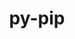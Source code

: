 ---
title: "py-pip"
layout: cache
categories: [package, develop-2024-12-15]
meta: {"versions": ["21.3.1", "23.0", "24.0", "24.3.1"], "compilers": ["gcc@=10.2.1", "gcc@=11.1.0", "gcc@=11.4.0", "gcc@=12.3.0", "gcc@=13.2.0", "gcc@=7.3.1", "gcc@=7.5.0", "gcc@=9.4.0", "oneapi@=2024.2.1"], "oss": ["amzn2", "centos7", "ubuntu18.04", "ubuntu20.04", "ubuntu22.04", "ubuntu24.04"], "platforms": ["linux"], "targets": ["aarch64", "neoverse_n1", "neoverse_v1", "neoverse_v2", "ppc64le", "x86_64_v3"], "stacks": ["aws-isc", "aws-isc-aarch64", "bootstrap-x86_64-linux-gnu", "build_systems", "data-vis-sdk", "developer-tools-manylinux2014", "e4s", "e4s-neoverse-v2", "e4s-neoverse_v1", "e4s-oneapi", "e4s-power", "e4s-rocm-external", "ml-linux-aarch64-cpu", "ml-linux-aarch64-cuda", "ml-linux-x86_64-cpu", "ml-linux-x86_64-cuda", "ml-linux-x86_64-rocm", "radiuss", "root", "tutorial"], "num_specs": 56, "num_specs_by_stack": {"root": 56, "aws-isc-aarch64": 4, "aws-isc": 2, "developer-tools-manylinux2014": 1, "build_systems": 1, "radiuss": 3, "e4s-power": 6, "data-vis-sdk": 1, "e4s-neoverse_v1": 6, "e4s-neoverse-v2": 6, "e4s": 7, "e4s-rocm-external": 1, "tutorial": 2, "e4s-oneapi": 7, "ml-linux-aarch64-cuda": 4, "ml-linux-aarch64-cpu": 4, "bootstrap-x86_64-linux-gnu": 8, "ml-linux-x86_64-cpu": 4, "ml-linux-x86_64-rocm": 4, "ml-linux-x86_64-cuda": 4}}
spec_details: [{"hash": "zk6hpmxwtm5hgtiae6g4yub3fm66bi5y", "compiler": "gcc@=7.3.1", "versions": ["24.3.1"], "os": "amzn2", "platform": "linux", "target": "aarch64", "variants": ["build_system=generic"], "stacks": ["root", "aws-isc-aarch64"], "size": "-", "tarball": "https://binaries.spack.io/develop-2024-12-15/build_cache/linux-amzn2-aarch64/gcc-7.3.1/py-pip-24.3.1/linux-amzn2-aarch64-gcc-7.3.1-py-pip-24.3.1-zk6hpmxwtm5hgtiae6g4yub3fm66bi5y.spack"}, {"hash": "uh5efqbfyd5u3finqq47rkf6dte4epib", "compiler": "gcc@=7.3.1", "versions": ["24.3.1"], "os": "amzn2", "platform": "linux", "target": "aarch64", "variants": ["build_system=generic"], "stacks": ["root", "aws-isc-aarch64"], "size": "-", "tarball": "https://binaries.spack.io/develop-2024-12-15/build_cache/linux-amzn2-aarch64/gcc-7.3.1/py-pip-24.3.1/linux-amzn2-aarch64-gcc-7.3.1-py-pip-24.3.1-uh5efqbfyd5u3finqq47rkf6dte4epib.spack"}, {"hash": "xdoija7evig2dhgnjfwwsvbiecpaxxmj", "compiler": "gcc@=7.3.1", "versions": ["24.3.1"], "os": "amzn2", "platform": "linux", "target": "neoverse_n1", "variants": ["build_system=generic"], "stacks": ["root", "aws-isc-aarch64"], "size": "-", "tarball": "https://binaries.spack.io/develop-2024-12-15/build_cache/linux-amzn2-neoverse_n1/gcc-7.3.1/py-pip-24.3.1/linux-amzn2-neoverse_n1-gcc-7.3.1-py-pip-24.3.1-xdoija7evig2dhgnjfwwsvbiecpaxxmj.spack"}, {"hash": "d2aslhf73g7xwlshdi6uvh6lrr4mj62d", "compiler": "gcc@=7.3.1", "versions": ["24.3.1"], "os": "amzn2", "platform": "linux", "target": "neoverse_n1", "variants": ["build_system=generic"], "stacks": ["root", "aws-isc-aarch64"], "size": "-", "tarball": "https://binaries.spack.io/develop-2024-12-15/build_cache/linux-amzn2-neoverse_n1/gcc-7.3.1/py-pip-24.3.1/linux-amzn2-neoverse_n1-gcc-7.3.1-py-pip-24.3.1-d2aslhf73g7xwlshdi6uvh6lrr4mj62d.spack"}, {"hash": "7o3ifyjolzzchpk3prt4y72ohe75uepr", "compiler": "gcc@=7.3.1", "versions": ["24.3.1"], "os": "amzn2", "platform": "linux", "target": "x86_64_v3", "variants": ["build_system=generic"], "stacks": ["aws-isc", "root"], "size": "-", "tarball": "https://binaries.spack.io/develop-2024-12-15/build_cache/linux-amzn2-x86_64_v3/gcc-7.3.1/py-pip-24.3.1/linux-amzn2-x86_64_v3-gcc-7.3.1-py-pip-24.3.1-7o3ifyjolzzchpk3prt4y72ohe75uepr.spack"}, {"hash": "3ho4bvtcecr23bfuef7xubh76lgm73yl", "compiler": "gcc@=7.3.1", "versions": ["24.3.1"], "os": "amzn2", "platform": "linux", "target": "x86_64_v3", "variants": ["build_system=generic"], "stacks": ["aws-isc", "root"], "size": "-", "tarball": "https://binaries.spack.io/develop-2024-12-15/build_cache/linux-amzn2-x86_64_v3/gcc-7.3.1/py-pip-24.3.1/linux-amzn2-x86_64_v3-gcc-7.3.1-py-pip-24.3.1-3ho4bvtcecr23bfuef7xubh76lgm73yl.spack"}, {"hash": "ws64vowupvzexlytunjjfxe3wy7lpi4q", "compiler": "gcc@=10.2.1", "versions": ["24.3.1"], "os": "centos7", "platform": "linux", "target": "x86_64_v3", "variants": ["build_system=generic"], "stacks": ["developer-tools-manylinux2014", "root"], "size": "-", "tarball": "https://binaries.spack.io/develop-2024-12-15/build_cache/linux-centos7-x86_64_v3/gcc-10.2.1/py-pip-24.3.1/linux-centos7-x86_64_v3-gcc-10.2.1-py-pip-24.3.1-ws64vowupvzexlytunjjfxe3wy7lpi4q.spack"}, {"hash": "zpjf3ippiixfm4usacvi2g5qowsfn4de", "compiler": "gcc@=7.5.0", "versions": ["24.3.1"], "os": "ubuntu18.04", "platform": "linux", "target": "x86_64_v3", "variants": ["build_system=generic"], "stacks": ["root", "build_systems", "radiuss"], "size": "-", "tarball": "https://binaries.spack.io/develop-2024-12-15/build_cache/linux-ubuntu18.04-x86_64_v3/gcc-7.5.0/py-pip-24.3.1/linux-ubuntu18.04-x86_64_v3-gcc-7.5.0-py-pip-24.3.1-zpjf3ippiixfm4usacvi2g5qowsfn4de.spack"}, {"hash": "azeogv3l7gpqlzrpy6tbpthcwoiropfe", "compiler": "gcc@=7.5.0", "versions": ["24.3.1"], "os": "ubuntu18.04", "platform": "linux", "target": "x86_64_v3", "variants": ["build_system=generic"], "stacks": ["root", "radiuss"], "size": "-", "tarball": "https://binaries.spack.io/develop-2024-12-15/build_cache/linux-ubuntu18.04-x86_64_v3/gcc-7.5.0/py-pip-24.3.1/linux-ubuntu18.04-x86_64_v3-gcc-7.5.0-py-pip-24.3.1-azeogv3l7gpqlzrpy6tbpthcwoiropfe.spack"}, {"hash": "mrnfziod7gsfb3z3zaiklvckdsbgtjqd", "compiler": "gcc@=7.5.0", "versions": ["24.3.1"], "os": "ubuntu18.04", "platform": "linux", "target": "x86_64_v3", "variants": ["build_system=generic"], "stacks": ["root", "radiuss"], "size": "-", "tarball": "https://binaries.spack.io/develop-2024-12-15/build_cache/linux-ubuntu18.04-x86_64_v3/gcc-7.5.0/py-pip-24.3.1/linux-ubuntu18.04-x86_64_v3-gcc-7.5.0-py-pip-24.3.1-mrnfziod7gsfb3z3zaiklvckdsbgtjqd.spack"}, {"hash": "fg2xihkr7whpzzhahei45bdk5fbqa7f3", "compiler": "gcc@=9.4.0", "versions": ["24.3.1"], "os": "ubuntu20.04", "platform": "linux", "target": "ppc64le", "variants": ["build_system=generic"], "stacks": ["root", "e4s-power"], "size": "-", "tarball": "https://binaries.spack.io/develop-2024-12-15/build_cache/linux-ubuntu20.04-ppc64le/gcc-9.4.0/py-pip-24.3.1/linux-ubuntu20.04-ppc64le-gcc-9.4.0-py-pip-24.3.1-fg2xihkr7whpzzhahei45bdk5fbqa7f3.spack"}, {"hash": "yccylzanji4y374oxopvbyop5j4c6rev", "compiler": "gcc@=9.4.0", "versions": ["24.3.1"], "os": "ubuntu20.04", "platform": "linux", "target": "ppc64le", "variants": ["build_system=generic"], "stacks": ["root", "e4s-power"], "size": "-", "tarball": "https://binaries.spack.io/develop-2024-12-15/build_cache/linux-ubuntu20.04-ppc64le/gcc-9.4.0/py-pip-24.3.1/linux-ubuntu20.04-ppc64le-gcc-9.4.0-py-pip-24.3.1-yccylzanji4y374oxopvbyop5j4c6rev.spack"}, {"hash": "azaomt47pbptyeb7tnoknrztaa3q74sr", "compiler": "gcc@=9.4.0", "versions": ["24.3.1"], "os": "ubuntu20.04", "platform": "linux", "target": "ppc64le", "variants": ["build_system=generic"], "stacks": ["root", "e4s-power"], "size": "-", "tarball": "https://binaries.spack.io/develop-2024-12-15/build_cache/linux-ubuntu20.04-ppc64le/gcc-9.4.0/py-pip-24.3.1/linux-ubuntu20.04-ppc64le-gcc-9.4.0-py-pip-24.3.1-azaomt47pbptyeb7tnoknrztaa3q74sr.spack"}, {"hash": "j6vpysff43jcc7z4h4a2o45n45xs5eav", "compiler": "gcc@=9.4.0", "versions": ["24.3.1"], "os": "ubuntu20.04", "platform": "linux", "target": "ppc64le", "variants": ["build_system=generic"], "stacks": ["root", "e4s-power"], "size": "-", "tarball": "https://binaries.spack.io/develop-2024-12-15/build_cache/linux-ubuntu20.04-ppc64le/gcc-9.4.0/py-pip-24.3.1/linux-ubuntu20.04-ppc64le-gcc-9.4.0-py-pip-24.3.1-j6vpysff43jcc7z4h4a2o45n45xs5eav.spack"}, {"hash": "3yag7z2zytmltzek6ugigrahyr5bvtev", "compiler": "gcc@=9.4.0", "versions": ["24.3.1"], "os": "ubuntu20.04", "platform": "linux", "target": "ppc64le", "variants": ["build_system=generic"], "stacks": ["root", "e4s-power"], "size": "-", "tarball": "https://binaries.spack.io/develop-2024-12-15/build_cache/linux-ubuntu20.04-ppc64le/gcc-9.4.0/py-pip-24.3.1/linux-ubuntu20.04-ppc64le-gcc-9.4.0-py-pip-24.3.1-3yag7z2zytmltzek6ugigrahyr5bvtev.spack"}, {"hash": "u5hhtiitmxynzdij2sa7p4m26pxhzr27", "compiler": "gcc@=9.4.0", "versions": ["23.0"], "os": "ubuntu20.04", "platform": "linux", "target": "ppc64le", "variants": ["build_system=generic"], "stacks": ["root", "e4s-power"], "size": "-", "tarball": "https://binaries.spack.io/develop-2024-12-15/build_cache/linux-ubuntu20.04-ppc64le/gcc-9.4.0/py-pip-23.0/linux-ubuntu20.04-ppc64le-gcc-9.4.0-py-pip-23.0-u5hhtiitmxynzdij2sa7p4m26pxhzr27.spack"}, {"hash": "anvcvzatdjpj2e4mddptprqhg45czmhh", "compiler": "gcc@=11.1.0", "versions": ["24.3.1"], "os": "ubuntu20.04", "platform": "linux", "target": "x86_64_v3", "variants": ["build_system=generic"], "stacks": ["root", "data-vis-sdk"], "size": "-", "tarball": "https://binaries.spack.io/develop-2024-12-15/build_cache/linux-ubuntu20.04-x86_64_v3/gcc-11.1.0/py-pip-24.3.1/linux-ubuntu20.04-x86_64_v3-gcc-11.1.0-py-pip-24.3.1-anvcvzatdjpj2e4mddptprqhg45czmhh.spack"}, {"hash": "m3kamtp3cavuydo7tzsg3czywfp3mbyy", "compiler": "gcc@=11.4.0", "versions": ["24.3.1"], "os": "ubuntu22.04", "platform": "linux", "target": "neoverse_v1", "variants": ["build_system=generic"], "stacks": ["root", "e4s-neoverse_v1"], "size": "-", "tarball": "https://binaries.spack.io/develop-2024-12-15/build_cache/linux-ubuntu22.04-neoverse_v1/gcc-11.4.0/py-pip-24.3.1/linux-ubuntu22.04-neoverse_v1-gcc-11.4.0-py-pip-24.3.1-m3kamtp3cavuydo7tzsg3czywfp3mbyy.spack"}, {"hash": "g3tpm5wabxs75jeqrk7idbgtlcjt2ke4", "compiler": "gcc@=11.4.0", "versions": ["24.3.1"], "os": "ubuntu22.04", "platform": "linux", "target": "neoverse_v1", "variants": ["build_system=generic"], "stacks": ["root", "e4s-neoverse_v1"], "size": "-", "tarball": "https://binaries.spack.io/develop-2024-12-15/build_cache/linux-ubuntu22.04-neoverse_v1/gcc-11.4.0/py-pip-24.3.1/linux-ubuntu22.04-neoverse_v1-gcc-11.4.0-py-pip-24.3.1-g3tpm5wabxs75jeqrk7idbgtlcjt2ke4.spack"}, {"hash": "pt3xmm5xzhdodnt5sipaszoxr7dewwt7", "compiler": "gcc@=11.4.0", "versions": ["24.3.1"], "os": "ubuntu22.04", "platform": "linux", "target": "neoverse_v1", "variants": ["build_system=generic"], "stacks": ["root", "e4s-neoverse_v1"], "size": "-", "tarball": "https://binaries.spack.io/develop-2024-12-15/build_cache/linux-ubuntu22.04-neoverse_v1/gcc-11.4.0/py-pip-24.3.1/linux-ubuntu22.04-neoverse_v1-gcc-11.4.0-py-pip-24.3.1-pt3xmm5xzhdodnt5sipaszoxr7dewwt7.spack"}, {"hash": "x6z22ssavrrogy6rqxd4or76dkoolrct", "compiler": "gcc@=11.4.0", "versions": ["24.3.1"], "os": "ubuntu22.04", "platform": "linux", "target": "neoverse_v1", "variants": ["build_system=generic"], "stacks": ["root", "e4s-neoverse_v1"], "size": "-", "tarball": "https://binaries.spack.io/develop-2024-12-15/build_cache/linux-ubuntu22.04-neoverse_v1/gcc-11.4.0/py-pip-24.3.1/linux-ubuntu22.04-neoverse_v1-gcc-11.4.0-py-pip-24.3.1-x6z22ssavrrogy6rqxd4or76dkoolrct.spack"}, {"hash": "iw7otnbnwgrgpc6c3usjropp5umrajli", "compiler": "gcc@=11.4.0", "versions": ["24.3.1"], "os": "ubuntu22.04", "platform": "linux", "target": "neoverse_v1", "variants": ["build_system=generic"], "stacks": ["root", "e4s-neoverse_v1"], "size": "-", "tarball": "https://binaries.spack.io/develop-2024-12-15/build_cache/linux-ubuntu22.04-neoverse_v1/gcc-11.4.0/py-pip-24.3.1/linux-ubuntu22.04-neoverse_v1-gcc-11.4.0-py-pip-24.3.1-iw7otnbnwgrgpc6c3usjropp5umrajli.spack"}, {"hash": "coxi6sisbzhrc4a3q2mnppykb7sdtdzw", "compiler": "gcc@=11.4.0", "versions": ["23.0"], "os": "ubuntu22.04", "platform": "linux", "target": "neoverse_v1", "variants": ["build_system=generic"], "stacks": ["root", "e4s-neoverse_v1"], "size": "-", "tarball": "https://binaries.spack.io/develop-2024-12-15/build_cache/linux-ubuntu22.04-neoverse_v1/gcc-11.4.0/py-pip-23.0/linux-ubuntu22.04-neoverse_v1-gcc-11.4.0-py-pip-23.0-coxi6sisbzhrc4a3q2mnppykb7sdtdzw.spack"}, {"hash": "es3i7w4ypmewbpayrt7t7m7arbftg7u4", "compiler": "gcc@=11.4.0", "versions": ["24.3.1"], "os": "ubuntu22.04", "platform": "linux", "target": "neoverse_v2", "variants": ["build_system=generic"], "stacks": ["root", "e4s-neoverse-v2"], "size": "-", "tarball": "https://binaries.spack.io/develop-2024-12-15/build_cache/linux-ubuntu22.04-neoverse_v2/gcc-11.4.0/py-pip-24.3.1/linux-ubuntu22.04-neoverse_v2-gcc-11.4.0-py-pip-24.3.1-es3i7w4ypmewbpayrt7t7m7arbftg7u4.spack"}, {"hash": "opwtwxma6sxp3qfhi7vcw3naxm4shgbs", "compiler": "gcc@=11.4.0", "versions": ["24.3.1"], "os": "ubuntu22.04", "platform": "linux", "target": "neoverse_v2", "variants": ["build_system=generic"], "stacks": ["root", "e4s-neoverse-v2"], "size": "-", "tarball": "https://binaries.spack.io/develop-2024-12-15/build_cache/linux-ubuntu22.04-neoverse_v2/gcc-11.4.0/py-pip-24.3.1/linux-ubuntu22.04-neoverse_v2-gcc-11.4.0-py-pip-24.3.1-opwtwxma6sxp3qfhi7vcw3naxm4shgbs.spack"}, {"hash": "royn25vu2ro3lm4yjllo3fhqsuqxrfkk", "compiler": "gcc@=11.4.0", "versions": ["24.3.1"], "os": "ubuntu22.04", "platform": "linux", "target": "neoverse_v2", "variants": ["build_system=generic"], "stacks": ["root", "e4s-neoverse-v2"], "size": "-", "tarball": "https://binaries.spack.io/develop-2024-12-15/build_cache/linux-ubuntu22.04-neoverse_v2/gcc-11.4.0/py-pip-24.3.1/linux-ubuntu22.04-neoverse_v2-gcc-11.4.0-py-pip-24.3.1-royn25vu2ro3lm4yjllo3fhqsuqxrfkk.spack"}, {"hash": "4kgxln2qsr5ihsbe5pvr6zkjbwswwcp6", "compiler": "gcc@=11.4.0", "versions": ["24.3.1"], "os": "ubuntu22.04", "platform": "linux", "target": "neoverse_v2", "variants": ["build_system=generic"], "stacks": ["root", "e4s-neoverse-v2"], "size": "-", "tarball": "https://binaries.spack.io/develop-2024-12-15/build_cache/linux-ubuntu22.04-neoverse_v2/gcc-11.4.0/py-pip-24.3.1/linux-ubuntu22.04-neoverse_v2-gcc-11.4.0-py-pip-24.3.1-4kgxln2qsr5ihsbe5pvr6zkjbwswwcp6.spack"}, {"hash": "itf2mzdeo5z3zu7iytcjvbr7htzliwpl", "compiler": "gcc@=11.4.0", "versions": ["24.3.1"], "os": "ubuntu22.04", "platform": "linux", "target": "neoverse_v2", "variants": ["build_system=generic"], "stacks": ["root", "e4s-neoverse-v2"], "size": "-", "tarball": "https://binaries.spack.io/develop-2024-12-15/build_cache/linux-ubuntu22.04-neoverse_v2/gcc-11.4.0/py-pip-24.3.1/linux-ubuntu22.04-neoverse_v2-gcc-11.4.0-py-pip-24.3.1-itf2mzdeo5z3zu7iytcjvbr7htzliwpl.spack"}, {"hash": "tc2tjn3x74lib4iyeox5jc4rstfjsa2e", "compiler": "gcc@=11.4.0", "versions": ["23.0"], "os": "ubuntu22.04", "platform": "linux", "target": "neoverse_v2", "variants": ["build_system=generic"], "stacks": ["root", "e4s-neoverse-v2"], "size": "-", "tarball": "https://binaries.spack.io/develop-2024-12-15/build_cache/linux-ubuntu22.04-neoverse_v2/gcc-11.4.0/py-pip-23.0/linux-ubuntu22.04-neoverse_v2-gcc-11.4.0-py-pip-23.0-tc2tjn3x74lib4iyeox5jc4rstfjsa2e.spack"}, {"hash": "pbb3e2pm3pxf6goaugctezqu255y4cx7", "compiler": "gcc@=11.4.0", "versions": ["24.3.1"], "os": "ubuntu22.04", "platform": "linux", "target": "x86_64_v3", "variants": ["build_system=generic"], "stacks": ["root", "e4s", "e4s-rocm-external"], "size": "-", "tarball": "https://binaries.spack.io/develop-2024-12-15/build_cache/linux-ubuntu22.04-x86_64_v3/gcc-11.4.0/py-pip-24.3.1/linux-ubuntu22.04-x86_64_v3-gcc-11.4.0-py-pip-24.3.1-pbb3e2pm3pxf6goaugctezqu255y4cx7.spack"}, {"hash": "5hpfabl6x2arvetnj7zrgaok4jgofeyw", "compiler": "gcc@=11.4.0", "versions": ["24.3.1"], "os": "ubuntu22.04", "platform": "linux", "target": "x86_64_v3", "variants": ["build_system=generic"], "stacks": ["root", "e4s"], "size": "-", "tarball": "https://binaries.spack.io/develop-2024-12-15/build_cache/linux-ubuntu22.04-x86_64_v3/gcc-11.4.0/py-pip-24.3.1/linux-ubuntu22.04-x86_64_v3-gcc-11.4.0-py-pip-24.3.1-5hpfabl6x2arvetnj7zrgaok4jgofeyw.spack"}, {"hash": "yi75tncninvuuxxsvmb546sqpjkaoz5c", "compiler": "gcc@=11.4.0", "versions": ["24.3.1"], "os": "ubuntu22.04", "platform": "linux", "target": "x86_64_v3", "variants": ["build_system=generic"], "stacks": ["root", "e4s", "tutorial"], "size": "-", "tarball": "https://binaries.spack.io/develop-2024-12-15/build_cache/linux-ubuntu22.04-x86_64_v3/gcc-11.4.0/py-pip-24.3.1/linux-ubuntu22.04-x86_64_v3-gcc-11.4.0-py-pip-24.3.1-yi75tncninvuuxxsvmb546sqpjkaoz5c.spack"}, {"hash": "2kd574un2q57rnqkxhaw64vzikv2vxsx", "compiler": "gcc@=11.4.0", "versions": ["24.3.1"], "os": "ubuntu22.04", "platform": "linux", "target": "x86_64_v3", "variants": ["build_system=generic"], "stacks": ["root", "e4s"], "size": "-", "tarball": "https://binaries.spack.io/develop-2024-12-15/build_cache/linux-ubuntu22.04-x86_64_v3/gcc-11.4.0/py-pip-24.3.1/linux-ubuntu22.04-x86_64_v3-gcc-11.4.0-py-pip-24.3.1-2kd574un2q57rnqkxhaw64vzikv2vxsx.spack"}, {"hash": "vpgng2umwjfftmeolucg627cmi5pogl5", "compiler": "gcc@=11.4.0", "versions": ["24.3.1"], "os": "ubuntu22.04", "platform": "linux", "target": "x86_64_v3", "variants": ["build_system=generic"], "stacks": ["root", "e4s"], "size": "-", "tarball": "https://binaries.spack.io/develop-2024-12-15/build_cache/linux-ubuntu22.04-x86_64_v3/gcc-11.4.0/py-pip-24.3.1/linux-ubuntu22.04-x86_64_v3-gcc-11.4.0-py-pip-24.3.1-vpgng2umwjfftmeolucg627cmi5pogl5.spack"}, {"hash": "pxzgl5zaqb2szw2kr6keoolw7ngr7udd", "compiler": "gcc@=11.4.0", "versions": ["24.3.1"], "os": "ubuntu22.04", "platform": "linux", "target": "x86_64_v3", "variants": ["build_system=generic"], "stacks": ["root", "e4s"], "size": "-", "tarball": "https://binaries.spack.io/develop-2024-12-15/build_cache/linux-ubuntu22.04-x86_64_v3/gcc-11.4.0/py-pip-24.3.1/linux-ubuntu22.04-x86_64_v3-gcc-11.4.0-py-pip-24.3.1-pxzgl5zaqb2szw2kr6keoolw7ngr7udd.spack"}, {"hash": "v2tah7klkatb76xjw6zrvyhwr7e6bcy2", "compiler": "gcc@=11.4.0", "versions": ["23.0"], "os": "ubuntu22.04", "platform": "linux", "target": "x86_64_v3", "variants": ["build_system=generic"], "stacks": ["root", "e4s"], "size": "-", "tarball": "https://binaries.spack.io/develop-2024-12-15/build_cache/linux-ubuntu22.04-x86_64_v3/gcc-11.4.0/py-pip-23.0/linux-ubuntu22.04-x86_64_v3-gcc-11.4.0-py-pip-23.0-v2tah7klkatb76xjw6zrvyhwr7e6bcy2.spack"}, {"hash": "zyjq56pn6g5dxsotlvp6rchemvuqifze", "compiler": "gcc@=12.3.0", "versions": ["24.3.1"], "os": "ubuntu22.04", "platform": "linux", "target": "x86_64_v3", "variants": ["build_system=generic"], "stacks": ["root", "tutorial"], "size": "-", "tarball": "https://binaries.spack.io/develop-2024-12-15/build_cache/linux-ubuntu22.04-x86_64_v3/gcc-12.3.0/py-pip-24.3.1/linux-ubuntu22.04-x86_64_v3-gcc-12.3.0-py-pip-24.3.1-zyjq56pn6g5dxsotlvp6rchemvuqifze.spack"}, {"hash": "giwlhh5ob6w4ei6vtgvfds5wibbq6fiv", "compiler": "oneapi@=2024.2.1", "versions": ["24.3.1"], "os": "ubuntu22.04", "platform": "linux", "target": "x86_64_v3", "variants": ["build_system=generic"], "stacks": ["root", "e4s-oneapi"], "size": "-", "tarball": "https://binaries.spack.io/develop-2024-12-15/build_cache/linux-ubuntu22.04-x86_64_v3/oneapi-2024.2.1/py-pip-24.3.1/linux-ubuntu22.04-x86_64_v3-oneapi-2024.2.1-py-pip-24.3.1-giwlhh5ob6w4ei6vtgvfds5wibbq6fiv.spack"}, {"hash": "hxpg2wf3bnxkjlqp3f6jg7u24636ugpg", "compiler": "oneapi@=2024.2.1", "versions": ["24.3.1"], "os": "ubuntu22.04", "platform": "linux", "target": "x86_64_v3", "variants": ["build_system=generic"], "stacks": ["root", "e4s-oneapi"], "size": "-", "tarball": "https://binaries.spack.io/develop-2024-12-15/build_cache/linux-ubuntu22.04-x86_64_v3/oneapi-2024.2.1/py-pip-24.3.1/linux-ubuntu22.04-x86_64_v3-oneapi-2024.2.1-py-pip-24.3.1-hxpg2wf3bnxkjlqp3f6jg7u24636ugpg.spack"}, {"hash": "tlrkw43tezf3eluhb4zmwrkj7eoinbch", "compiler": "oneapi@=2024.2.1", "versions": ["24.3.1"], "os": "ubuntu22.04", "platform": "linux", "target": "x86_64_v3", "variants": ["build_system=generic"], "stacks": ["root", "e4s-oneapi"], "size": "-", "tarball": "https://binaries.spack.io/develop-2024-12-15/build_cache/linux-ubuntu22.04-x86_64_v3/oneapi-2024.2.1/py-pip-24.3.1/linux-ubuntu22.04-x86_64_v3-oneapi-2024.2.1-py-pip-24.3.1-tlrkw43tezf3eluhb4zmwrkj7eoinbch.spack"}, {"hash": "xnmcszrbblrzxnctgf7nhmvelkjd2ebs", "compiler": "oneapi@=2024.2.1", "versions": ["24.3.1"], "os": "ubuntu22.04", "platform": "linux", "target": "x86_64_v3", "variants": ["build_system=generic"], "stacks": ["root", "e4s-oneapi"], "size": "-", "tarball": "https://binaries.spack.io/develop-2024-12-15/build_cache/linux-ubuntu22.04-x86_64_v3/oneapi-2024.2.1/py-pip-24.3.1/linux-ubuntu22.04-x86_64_v3-oneapi-2024.2.1-py-pip-24.3.1-xnmcszrbblrzxnctgf7nhmvelkjd2ebs.spack"}, {"hash": "zwxfygvw7ubnogxxfaovkzdlgshmm7nw", "compiler": "oneapi@=2024.2.1", "versions": ["24.3.1"], "os": "ubuntu22.04", "platform": "linux", "target": "x86_64_v3", "variants": ["build_system=generic"], "stacks": ["root", "e4s-oneapi"], "size": "-", "tarball": "https://binaries.spack.io/develop-2024-12-15/build_cache/linux-ubuntu22.04-x86_64_v3/oneapi-2024.2.1/py-pip-24.3.1/linux-ubuntu22.04-x86_64_v3-oneapi-2024.2.1-py-pip-24.3.1-zwxfygvw7ubnogxxfaovkzdlgshmm7nw.spack"}, {"hash": "u3fpnc5e2njmabxi2whwn5giszvqxols", "compiler": "oneapi@=2024.2.1", "versions": ["24.3.1"], "os": "ubuntu22.04", "platform": "linux", "target": "x86_64_v3", "variants": ["build_system=generic"], "stacks": ["root", "e4s-oneapi"], "size": "-", "tarball": "https://binaries.spack.io/develop-2024-12-15/build_cache/linux-ubuntu22.04-x86_64_v3/oneapi-2024.2.1/py-pip-24.3.1/linux-ubuntu22.04-x86_64_v3-oneapi-2024.2.1-py-pip-24.3.1-u3fpnc5e2njmabxi2whwn5giszvqxols.spack"}, {"hash": "4dtphpb5mpitzczwaec2u6ynobgz34rk", "compiler": "oneapi@=2024.2.1", "versions": ["23.0"], "os": "ubuntu22.04", "platform": "linux", "target": "x86_64_v3", "variants": ["build_system=generic"], "stacks": ["root", "e4s-oneapi"], "size": "-", "tarball": "https://binaries.spack.io/develop-2024-12-15/build_cache/linux-ubuntu22.04-x86_64_v3/oneapi-2024.2.1/py-pip-23.0/linux-ubuntu22.04-x86_64_v3-oneapi-2024.2.1-py-pip-23.0-4dtphpb5mpitzczwaec2u6ynobgz34rk.spack"}, {"hash": "yrxu2otenyxptpvizwzjtvxuxsm5r2ic", "compiler": "gcc@=13.2.0", "versions": ["24.3.1"], "os": "ubuntu24.04", "platform": "linux", "target": "aarch64", "variants": ["build_system=generic"], "stacks": ["ml-linux-aarch64-cuda", "ml-linux-aarch64-cpu", "root"], "size": "-", "tarball": "https://binaries.spack.io/develop-2024-12-15/build_cache/linux-ubuntu24.04-aarch64/gcc-13.2.0/py-pip-24.3.1/linux-ubuntu24.04-aarch64-gcc-13.2.0-py-pip-24.3.1-yrxu2otenyxptpvizwzjtvxuxsm5r2ic.spack"}, {"hash": "tmuofrxwkhbtog3ukimi7fyeoa72sxph", "compiler": "gcc@=13.2.0", "versions": ["24.3.1"], "os": "ubuntu24.04", "platform": "linux", "target": "aarch64", "variants": ["build_system=generic"], "stacks": ["ml-linux-aarch64-cuda", "ml-linux-aarch64-cpu", "root"], "size": "-", "tarball": "https://binaries.spack.io/develop-2024-12-15/build_cache/linux-ubuntu24.04-aarch64/gcc-13.2.0/py-pip-24.3.1/linux-ubuntu24.04-aarch64-gcc-13.2.0-py-pip-24.3.1-tmuofrxwkhbtog3ukimi7fyeoa72sxph.spack"}, {"hash": "imyjqva3rnhxnvzskeu2z2qlsmhvogei", "compiler": "gcc@=13.2.0", "versions": ["24.3.1"], "os": "ubuntu24.04", "platform": "linux", "target": "aarch64", "variants": ["build_system=generic"], "stacks": ["ml-linux-aarch64-cuda", "ml-linux-aarch64-cpu", "root"], "size": "-", "tarball": "https://binaries.spack.io/develop-2024-12-15/build_cache/linux-ubuntu24.04-aarch64/gcc-13.2.0/py-pip-24.3.1/linux-ubuntu24.04-aarch64-gcc-13.2.0-py-pip-24.3.1-imyjqva3rnhxnvzskeu2z2qlsmhvogei.spack"}, {"hash": "e26t4lmjghmhhkmfgb4muohb4l3v5kjm", "compiler": "gcc@=13.2.0", "versions": ["24.3.1"], "os": "ubuntu24.04", "platform": "linux", "target": "aarch64", "variants": ["build_system=generic"], "stacks": ["ml-linux-aarch64-cuda", "ml-linux-aarch64-cpu", "root"], "size": "-", "tarball": "https://binaries.spack.io/develop-2024-12-15/build_cache/linux-ubuntu24.04-aarch64/gcc-13.2.0/py-pip-24.3.1/linux-ubuntu24.04-aarch64-gcc-13.2.0-py-pip-24.3.1-e26t4lmjghmhhkmfgb4muohb4l3v5kjm.spack"}, {"hash": "owcjpzhigdtx2mhpmcmcr3l3kuy6k3sr", "compiler": "gcc@=13.2.0", "versions": ["24.0"], "os": "ubuntu24.04", "platform": "linux", "target": "x86_64_v3", "variants": ["build_system=generic"], "stacks": ["bootstrap-x86_64-linux-gnu", "root"], "size": "-", "tarball": "https://binaries.spack.io/develop-2024-12-15/build_cache/linux-ubuntu24.04-x86_64_v3/gcc-13.2.0/py-pip-24.0/linux-ubuntu24.04-x86_64_v3-gcc-13.2.0-py-pip-24.0-owcjpzhigdtx2mhpmcmcr3l3kuy6k3sr.spack"}, {"hash": "ccauenltbc7qgynzcpldogn7ss5srl7i", "compiler": "gcc@=13.2.0", "versions": ["24.3.1"], "os": "ubuntu24.04", "platform": "linux", "target": "x86_64_v3", "variants": ["build_system=generic"], "stacks": ["root", "bootstrap-x86_64-linux-gnu", "ml-linux-x86_64-cpu", "ml-linux-x86_64-rocm", "ml-linux-x86_64-cuda"], "size": "-", "tarball": "https://binaries.spack.io/develop-2024-12-15/build_cache/linux-ubuntu24.04-x86_64_v3/gcc-13.2.0/py-pip-24.3.1/linux-ubuntu24.04-x86_64_v3-gcc-13.2.0-py-pip-24.3.1-ccauenltbc7qgynzcpldogn7ss5srl7i.spack"}, {"hash": "hlenoz6k3qxldtkr7weztgn2blybdwad", "compiler": "gcc@=13.2.0", "versions": ["24.3.1"], "os": "ubuntu24.04", "platform": "linux", "target": "x86_64_v3", "variants": ["build_system=generic"], "stacks": ["bootstrap-x86_64-linux-gnu", "root"], "size": "-", "tarball": "https://binaries.spack.io/develop-2024-12-15/build_cache/linux-ubuntu24.04-x86_64_v3/gcc-13.2.0/py-pip-24.3.1/linux-ubuntu24.04-x86_64_v3-gcc-13.2.0-py-pip-24.3.1-hlenoz6k3qxldtkr7weztgn2blybdwad.spack"}, {"hash": "l7wp3mjbh2zbh6f6gklmi24j5hv3jjz3", "compiler": "gcc@=13.2.0", "versions": ["24.3.1"], "os": "ubuntu24.04", "platform": "linux", "target": "x86_64_v3", "variants": ["build_system=generic"], "stacks": ["bootstrap-x86_64-linux-gnu", "root"], "size": "-", "tarball": "https://binaries.spack.io/develop-2024-12-15/build_cache/linux-ubuntu24.04-x86_64_v3/gcc-13.2.0/py-pip-24.3.1/linux-ubuntu24.04-x86_64_v3-gcc-13.2.0-py-pip-24.3.1-l7wp3mjbh2zbh6f6gklmi24j5hv3jjz3.spack"}, {"hash": "ga4bo2656j25tsptduwudmlw5tr6qc4n", "compiler": "gcc@=13.2.0", "versions": ["21.3.1"], "os": "ubuntu24.04", "platform": "linux", "target": "x86_64_v3", "variants": ["build_system=generic"], "stacks": ["bootstrap-x86_64-linux-gnu", "root"], "size": "-", "tarball": "https://binaries.spack.io/develop-2024-12-15/build_cache/linux-ubuntu24.04-x86_64_v3/gcc-13.2.0/py-pip-21.3.1/linux-ubuntu24.04-x86_64_v3-gcc-13.2.0-py-pip-21.3.1-ga4bo2656j25tsptduwudmlw5tr6qc4n.spack"}, {"hash": "akowwtg7bfjb2ridngsmdjirzovjxrfa", "compiler": "gcc@=13.2.0", "versions": ["24.3.1"], "os": "ubuntu24.04", "platform": "linux", "target": "x86_64_v3", "variants": ["build_system=generic"], "stacks": ["root", "bootstrap-x86_64-linux-gnu", "ml-linux-x86_64-cpu", "ml-linux-x86_64-rocm", "ml-linux-x86_64-cuda"], "size": "-", "tarball": "https://binaries.spack.io/develop-2024-12-15/build_cache/linux-ubuntu24.04-x86_64_v3/gcc-13.2.0/py-pip-24.3.1/linux-ubuntu24.04-x86_64_v3-gcc-13.2.0-py-pip-24.3.1-akowwtg7bfjb2ridngsmdjirzovjxrfa.spack"}, {"hash": "apvbaf52zjssymrdm556m73w2yyxvgs3", "compiler": "gcc@=13.2.0", "versions": ["24.3.1"], "os": "ubuntu24.04", "platform": "linux", "target": "x86_64_v3", "variants": ["build_system=generic"], "stacks": ["root", "bootstrap-x86_64-linux-gnu", "ml-linux-x86_64-cpu", "ml-linux-x86_64-rocm", "ml-linux-x86_64-cuda"], "size": "-", "tarball": "https://binaries.spack.io/develop-2024-12-15/build_cache/linux-ubuntu24.04-x86_64_v3/gcc-13.2.0/py-pip-24.3.1/linux-ubuntu24.04-x86_64_v3-gcc-13.2.0-py-pip-24.3.1-apvbaf52zjssymrdm556m73w2yyxvgs3.spack"}, {"hash": "am62wvtj4jqpfhwkzsha3t2p6bg2yb3z", "compiler": "gcc@=13.2.0", "versions": ["24.3.1"], "os": "ubuntu24.04", "platform": "linux", "target": "x86_64_v3", "variants": ["build_system=generic"], "stacks": ["root", "bootstrap-x86_64-linux-gnu", "ml-linux-x86_64-cpu", "ml-linux-x86_64-rocm", "ml-linux-x86_64-cuda"], "size": "-", "tarball": "https://binaries.spack.io/develop-2024-12-15/build_cache/linux-ubuntu24.04-x86_64_v3/gcc-13.2.0/py-pip-24.3.1/linux-ubuntu24.04-x86_64_v3-gcc-13.2.0-py-pip-24.3.1-am62wvtj4jqpfhwkzsha3t2p6bg2yb3z.spack"}]
---